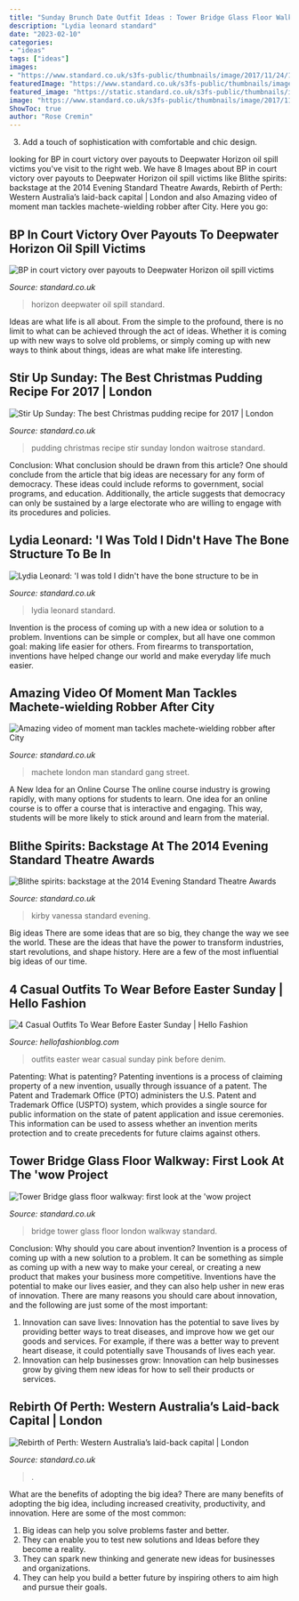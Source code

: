 ```yaml
---
title: "Sunday Brunch Date Outfit Ideas : Tower Bridge Glass Floor Walkway: First Look At The &#039;wow Project"
description: "Lydia leonard standard"
date: "2023-02-10"
categories:
- "ideas"
tags: ["ideas"]
images:
- "https://www.standard.co.uk/s3fs-public/thumbnails/image/2017/11/24/12/best-christmas-pudding-recipe.jpg"
featuredImage: "https://www.standard.co.uk/s3fs-public/thumbnails/image/2014/12/18/18/VANESSA-KIRBY.jpg"
featured_image: "https://static.standard.co.uk/s3fs-public/thumbnails/image/2015/01/23/10/machetelead2301B.jpg"
image: "https://www.standard.co.uk/s3fs-public/thumbnails/image/2017/11/24/12/best-christmas-pudding-recipe.jpg"
ShowToc: true
author: "Rose Cremin"
---
```



3. Add a touch of sophistication with comfortable and chic design.

	

		
looking for BP in court victory over payouts to Deepwater Horizon oil spill victims you've visit to the right web. We have 8 Images about BP in court victory over payouts to Deepwater Horizon oil spill victims like Blithe spirits: backstage at the 2014 Evening Standard Theatre Awards, Rebirth of Perth: Western Australia’s laid-back capital | London and also Amazing video of moment man tackles machete-wielding robber after City. Here you go:
		
    
## BP In Court Victory Over Payouts To Deepwater Horizon Oil Spill Victims

<img loading=lazy src="https://static.standard.co.uk/s3fs-public/thumbnails/image/2013/07/30/17/Deepwater-Horizon.jpg" onerror="this.onerror=null;this.src='https://tse4.mm.bing.net/th?id=OIP.-lro0P5PyE_yc6I5zt2feAHaE8&amp;pid=15.1';" alt="BP in court victory over payouts to Deepwater Horizon oil spill victims">

_Source: standard.co.uk_

>horizon deepwater oil spill standard. 

	

Ideas are what life is all about. From the simple to the profound, there is no limit to what can be achieved through the act of ideas. Whether it is coming up with new ways to solve old problems, or simply coming up with new ways to think about things, ideas are what make life interesting.

    
## Stir Up Sunday: The Best Christmas Pudding Recipe For 2017 | London

<img loading=lazy src="https://www.standard.co.uk/s3fs-public/thumbnails/image/2017/11/24/12/best-christmas-pudding-recipe.jpg" onerror="this.onerror=null;this.src='https://tse3.mm.bing.net/th?id=OIP.cQxk9SgXsJPhJgyFjTBPfwHaE8&amp;pid=15.1';" alt="Stir Up Sunday: The best Christmas pudding recipe for 2017 | London">

_Source: standard.co.uk_

>pudding christmas recipe stir sunday london waitrose standard. 

	

Conclusion: What conclusion should be drawn from this article?
One should conclude from the article that big ideas are necessary for any form of democracy. These ideas could include reforms to government, social programs, and education. Additionally, the article suggests that democracy can only be sustained by a large electorate who are willing to engage with its procedures and policies.

    
## Lydia Leonard: &#039;I Was Told I Didn&#039;t Have The Bone Structure To Be In

<img loading=lazy src="https://static.standard.co.uk/s3fs-public/thumbnails/image/2017/09/27/14/3lydialeonard2709a.jpg" onerror="this.onerror=null;this.src='https://tse2.mm.bing.net/th?id=OIP.ZJH8JVUlLoWpFetoAcZYBAHaE8&amp;pid=15.1';" alt="Lydia Leonard: &#039;I was told I didn&#039;t have the bone structure to be in">

_Source: standard.co.uk_

>lydia leonard standard. 

	

Invention is the process of coming up with a new idea or solution to a problem. Inventions can be simple or complex, but all have one common goal: making life easier for others. From firearms to transportation, inventions have helped change our world and make everyday life much easier.

    
## Amazing Video Of Moment Man Tackles Machete-wielding Robber After City

<img loading=lazy src="https://static.standard.co.uk/s3fs-public/thumbnails/image/2015/01/23/10/machetelead2301B.jpg" onerror="this.onerror=null;this.src='https://tse4.mm.bing.net/th?id=OIP.9LWINQilSdNZdSze9nO_3gHaE8&amp;pid=15.1';" alt="Amazing video of moment man tackles machete-wielding robber after City">

_Source: standard.co.uk_

>machete london man standard gang street. 

	

A New Idea for an Online Course
The online course industry is growing rapidly, with many options for students to learn. One idea for an online course is to offer a course that is interactive and engaging. This way, students will be more likely to stick around and learn from the material.

    
## Blithe Spirits: Backstage At The 2014 Evening Standard Theatre Awards

<img loading=lazy src="https://www.standard.co.uk/s3fs-public/thumbnails/image/2014/12/18/18/VANESSA-KIRBY.jpg" onerror="this.onerror=null;this.src='https://tse4.mm.bing.net/th?id=OIP.OUxUGxDqA1heg_DnzimZ6AHaE8&amp;pid=15.1';" alt="Blithe spirits: backstage at the 2014 Evening Standard Theatre Awards">

_Source: standard.co.uk_

>kirby vanessa standard evening. 

	

Big ideas
There are some ideas that are so big, they change the way we see the world. These are the ideas that have the power to transform industries, start revolutions, and shape history. Here are a few of the most influential big ideas of our time.

    
## 4 Casual Outfits To Wear Before Easter Sunday | Hello Fashion

<img loading=lazy src="https://www.hellofashionblog.com/wp-content/uploads/2017/03/21-1.jpg" onerror="this.onerror=null;this.src='https://tse1.mm.bing.net/th?id=OIP.ekPPTxsVZKJX21QDtGEmUQHaLH&amp;pid=15.1';" alt="4 Casual Outfits To Wear Before Easter Sunday | Hello Fashion">

_Source: hellofashionblog.com_

>outfits easter wear casual sunday pink before denim. 

	

Patenting: What is patenting?
Patenting inventions is a process of claiming property of a new invention, usually through issuance of a patent. The Patent and Trademark Office (PTO) administers the U.S. Patent and Trademark Office (USPTO) system, which provides a single source for public information on the state of patent application and issue ceremonies. This information can be used to assess whether an invention merits protection and to create precedents for future claims against others.

    
## Tower Bridge Glass Floor Walkway: First Look At The &#039;wow Project

<img loading=lazy src="https://static.standard.co.uk/s3fs-public/thumbnails/image/2014/11/10/09/TowerBridge1.jpg" onerror="this.onerror=null;this.src='https://tse2.mm.bing.net/th?id=OIP.MewLmqgtxyWySlPEETg5lAHaE8&amp;pid=15.1';" alt="Tower Bridge glass floor walkway: first look at the &#039;wow project">

_Source: standard.co.uk_

>bridge tower glass floor london walkway standard. 

	

Conclusion: Why should you care about invention?
Invention is a process of coming up with a new solution to a problem. It can be something as simple as coming up with a new way to make your cereal, or creating a new product that makes your business more competitive. Inventions have the potential to make our lives easier, and they can also help usher in new eras of innovation. There are many reasons you should care about innovation, and the following are just some of the most important: 
1) Innovation can save lives: Innovation has the potential to save lives by providing better ways to treat diseases, and improve how we get our goods and services. For example, if there was a better way to prevent heart disease, it could potentially save Thousands of lives each year. 
2) Innovation can help businesses grow: Innovation can help businesses grow by giving them new ideas for how to sell their products or services.

    
## Rebirth Of Perth: Western Australia’s Laid-back Capital | London

<img loading=lazy src="https://www.standard.co.uk/s3fs-public/thumbnails/image/2013/09/18/09/107travelmain1809.jpg" onerror="this.onerror=null;this.src='https://tse4.mm.bing.net/th?id=OIP.FYk8pej31oES6vyrbDro2wHaE8&amp;pid=15.1';" alt="Rebirth of Perth: Western Australia’s laid-back capital | London">

_Source: standard.co.uk_

>. 

	

What are the benefits of adopting the big idea?
There are many benefits of adopting the big idea, including increased creativity, productivity, and innovation. Here are some of the most common: 
1. Big ideas can help you solve problems faster and better.
2. They can enable you to test new solutions and Ideas before they become a reality. 
3. They can spark new thinking and generate new ideas for businesses and organizations. 
4. They can help you build a better future by inspiring others to aim high and pursue their goals.

